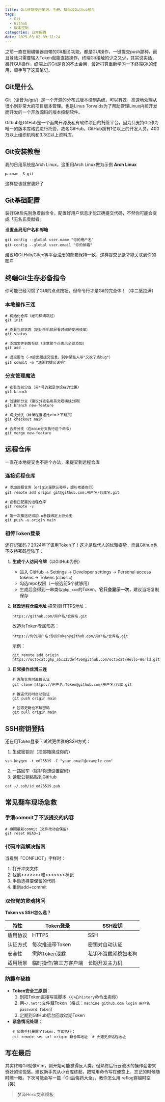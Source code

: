 ```yaml
---
title: Git终端使用笔记、手册、帮助及Github相关
tags:
  - Git
  - Github
  - 版本控制
categories: 日常折腾
date: 2025-03-02 09:12:24
---
```


之前一直在用编辑器自带的Git相关功能，都是GUI操作，一键提交push那种，而且登陆只需要输入Token就能直接操作，终端Git接触的少之又少，其实说实话，离开GUI操作，终端上的Git是真的不太会用，最近打算重新学习一下终端Git的使用，顺手写了这篇笔记。

## Git是什么
Git（读音为/gɪt/）是一个开源的分布式版本控制系统，可以有效、高速地处理从很小到非常大的项目版本管理。也是Linus Torvalds为了帮助管理Linux内核开发而开发的一个开放源码的版本控制软件。

Github是GitHub是一个面向开源及私有软件项目的托管平台，因为只支持Git作为唯一的版本库格式进行托管，故名GitHub。GitHub拥有1亿以上的开发人员，400万以上组织机构和3.3亿以上资料库。

## Git安装教程
我的日用系统是Arch Linux，这里用Arch Linux做为示例
**Arch Linux**
```shell
pacman -S git
```
这样应该就安装好了

## Git基础配置
装好Git后先别急着敲命令，配置好用户信息才能正确提交代码，不然你可能会变成「无名氏贡献者」

**设置全局用户名和邮箱**
```shell
git config --global user.name "你的用户名"
git config --global user.email "你的邮箱"
```
建议和GitHub/Gitee等平台注册的邮箱保持一致，这样提交记录才能关联到你的账户

## 终端Git生存必备指令
你可能已经习惯了GUI的点点按钮，但命令行才是Git的完全体！（中二感拉满）

### 本地操作三连
```shell
# 初始化仓库（老司机请跳过）
git init

# 查看当前状态（堪比手机锁屏看时间的使用频率）
git status

# 添加文件到暂存区（注意那个点表示全部添加）
git add .

# 提交更改（-m后面跟提交信息，别学某些人写"又改了点bug"）
git commit -m "清晰的提交说明"
```

### 分支管理魔法
```shell
# 查看当前分支（带*号的就是你现在的位置）
git branch

# 创建新分支（建议分支名用英文短横线分隔）
git branch new-feature

# 切换分支（丝滑程度堪比vim上下翻页）
git checkout main

# 合并分支（在main分支执行这个命令）
git merge new-feature
```

## 远程仓库
一直在本地提交也不是个办法，来提交到远程仓库

### 连接远程仓库
```shell
# 添加远程仓库（origin是默认称呼，想叫老婆也行）
git remote add origin git@github.com:用户名/仓库名.git

# 查看已配置的远程仓库
git remote -v

# 第一次推送记得加-u参数绑定上游分支
git push -u origin main
```

### 祖传Token登录
还在记密码？2024年了该用Token了！这才是现代人的优雅姿势，而且Github也不支持密码登陆了：

1. **生成个人访问令牌**（以GitHub为例）
   - 进入 GitHub → Settings → Developer settings → Personal access tokens → Tokens (classic)
   - 勾选repo权限（一般选前5个就够用）
   - 生成后会得到一串类似`ghp_xxx`的Token，**它只会显示一次**，建议当场复制保存

2. **修改远程仓库地址**
   把常规HTTPS地址：
   ```shell
   https://github.com/用户名/仓库名.git
   ```
   改造为Token专属形态：
   ```shell
   https://你的用户名:你的Token@github.com/用户名/仓库名.git
   ```
   示例：
   ```shell
   git remote add origin https://octocat:ghp_abc123def456@github.com/octocat/Hello-World.git
   ```

3. **日常操作丝滑三连**
   ```shell
   # 克隆仓库时直接认证
   git clone https://用户名:Token@github.com/用户名/仓库.git

   # 推送代码时自动验证
   git push origin main

   # 拉取更新也不输密码
   git pull origin main
   ```

## SSH密钥登陆
还在用Token登录？试试更优雅的SSH方式：

1. 生成密钥对（把邮箱换成你的）
```shell
ssh-keygen -t ed25519 -C "your_email@example.com"
```
2. 一路回车（除非你想设置密码）
3. 读取公钥粘贴到GitHub
```shell
cat ~/.ssh/id_ed25519.pub
```

## 常见翻车现场急救
### 手滑commit了不该提交的内容
```shell
# 撤回最新commit（文件改动会保留）
git reset HEAD~1
```

### 代码冲突解决指南
当看到「CONFLICT」字样时：
1. 打开冲突文件
2. 找到<<<<<<<和>>>>>>>标记
3. 手动选择要保留的代码
4. 重新add+commit

### 双修党的灵魂拷问
**Token vs SSH怎么选？**

| 特性         | Token登录              | SSH密钥               |
|--------------|-----------------------|-----------------------|
| 适用协议      | HTTPS                 | SSH                  |
| 认证方式      | 每次推送带Token       | 密钥对自动认证        |
| 安全性        | 需防Token泄露         | 私钥不泄露就稳如老狗 |
| 适用场景      | 临时操作/第三方客户端 | 长期开发主力机        |

### 防翻车秘籍
- **Token安全三原则**：
  1. 别把Token直接写进脚本（小心`history`命令出卖你）
  2. 用`~/.netrc`文件藏Token（格式：`machine github.com login 用户名 password Token`）
  3. 定期到GitHub后台回收过期Token
- **紧急情况处理**：
  ```shell
  # 如果手抖暴露了Token，立即执行：
  git remote set-url origin 新仓库地址  # 火速更换远程地址
  ```

## 写在最后
其实终端Git就像Vim，刚开始可能觉得反人类，但熟练后行云流水的操作会带来奇妙的愉悦感。建议新手先从小仓库练起，把常用命令写在便签上，忘记的时候随时瞟一眼。下次可能会写一篇「Git后悔药大全」，教你怎么用 reflog穿越时空（笑）

> 梦泽Hexo文章模板